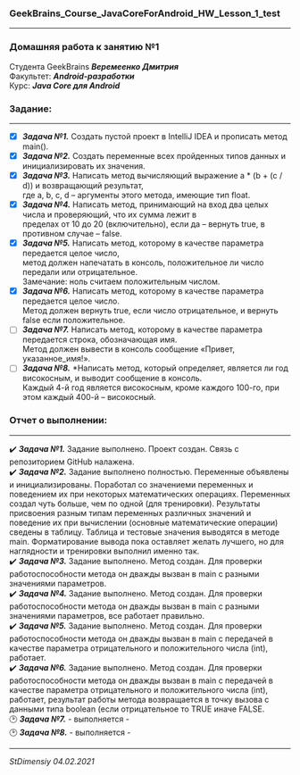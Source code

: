 ### GeekBrains_Course_JavaCoreForAndroid_HW_Lesson_1_test
---
### Домашняя работа к занятию №1
Студента GeekBrains ***Веремеенко Дмитрия***    
Факультет: ***Android-разработки***    
Курс: ***Java Core для Android***    
### Задание:
---
- [X] ***Задача №1.***	Создать пустой проект в IntelliJ IDEA и прописать метод main().    
- [X] ***Задача №2.***	Создать переменные всех пройденных типов данных и инициализировать их значения.    
- [X] ***Задача №3.***	Написать метод вычисляющий выражение a * (b + (c / d)) и возвращающий результат,    
где a, b, c, d – аргументы этого метода, имеющие тип float.    
- [X] ***Задача №4.***	Написать метод, принимающий на вход два целых числа и проверяющий, что их сумма лежит в    
      пределах от 10 до 20 (включительно), если да – вернуть true, в противном случае – false.    
- [X] ***Задача №5.***	Написать метод, которому в качестве параметра передается целое число,    
      метод должен напечатать в консоль, положительное ли число передали или отрицательное.    
      Замечание: ноль считаем положительным числом.    
- [X] ***Задача №6.***	Написать метод, которому в качестве параметра передается целое число.    
      Метод должен вернуть true, если число отрицательное, и вернуть false если положительное.    
- [ ] ***Задача №7.***	Написать метод, которому в качестве параметра передается строка, обозначающая имя.    
      Метод должен вывести в консоль сообщение «Привет, указанное_имя!».    
- [ ] ***Задача №8.***	*Написать метод, который определяет, является ли год високосным, и выводит сообщение в консоль.    
      Каждый 4-й год является високосным, кроме каждого 100-го, при этом каждый 400-й – високосный.    
      
### Отчет о выполнении:
---    
:heavy_check_mark: ***Задача №1.***	 Задание выполнено. Проект создан. Связь с репозиторием GitHub налажена.    
:heavy_check_mark: ***Задача №2.*** Задание выполнено полностью. Переменные объявлены и инициализированы. Поработал со 
значениеми переменных и поведением их при некоторых математических операциях. Переменных создал чуть больше, чем
по одной (для тренировки). Результаты присвоения разным типам переменных различных значений и поведение их при
вычислении (основные математические операции) сведены в таблицу. Таблица и тестовые значения выводятся
в методе main. Форматирование вывода пока оставляет желать лучшего, но для наглядности и тренировки выполнил
именно так.       
:heavy_check_mark: ***Задача №3.*** Задание выполнено. Метод создан. Для проверки работоспособности метода он дважды
вызван в main с разными значениями параметров.   
:heavy_check_mark: ***Задача №4.*** Задание выполнено. Метод создан. Для проверки работоспособности метода он дважды
вызван в main с разными значениями параметров, все работает правильно.    
:heavy_check_mark: ***Задача №5.*** Задание выполнено. Метод создан. Для проверки работоспособности метода он дважды
вызван в main с передачей в качестве параметра отрицательного и положительного числа (int), работает.       
:heavy_check_mark: ***Задача №6.***	Задание выполнено. Метод создан. Для проверки работоспособности метода он дважды
вызван в main с передачей в качестве параметра отрицательного и положительного числа (int), работает,
результат работы метода возвращается в точку вызова с данными типа boolean (если отрицательное то TRUE иначе FALSE.     
:clock2: ***Задача №7.***	 - выполняется -      
:clock2: ***Задача №8.***	 - выполняется -   
   
   
---   

*StDimensiy 04.02.2021*

